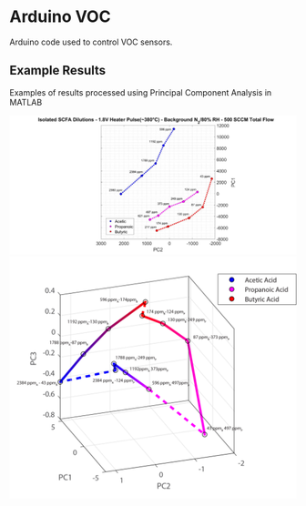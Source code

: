 # Arduino VOC 

Arduino code used to control VOC sensors. 

## Example Results

Examples of results processed using Principal Component Analysis in MATLAB

![PCA Analysis](./isomodel.jpg)
![PCA Analysis](./binary2.png)